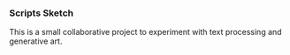 ### Scripts Sketch

This is a small collaborative project to experiment with text processing and generative art.
